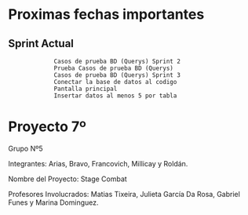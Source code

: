 # Proximas fechas importantes 

## Sprint Actual
                 Casos de prueba BD (Querys) Sprint 2
                 Prueba Casos de prueba BD (Querys)
                 Casos de prueba BD (Querys) Sprint 3
                 Conectar la base de datos al codigo 
                 Pantalla principal 
                 Insertar datos al menos 5 por tabla 

# Proyecto 7º

Grupo Nº5

Integrantes: Arias, Bravo, Francovich, Millicay y Roldán.

Nombre del Proyecto: Stage Combat

Profesores Involucrados: Matias Tixeira, Julieta García Da Rosa, Gabriel Funes y Marina Dominguez.
